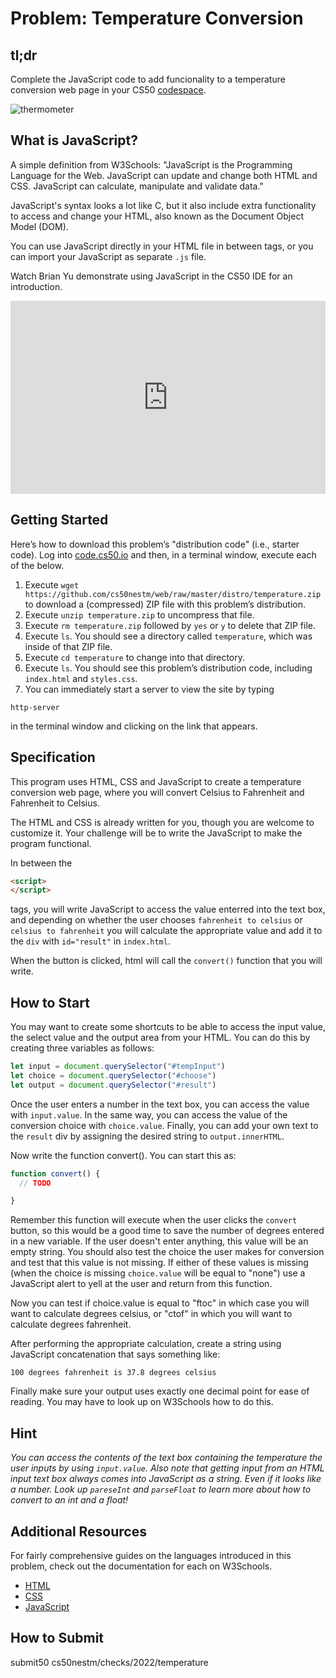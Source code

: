 # Problem: Temperature Conversion

## tl;dr
Complete the JavaScript code to add funcionality to a temperature conversion web page in your CS50 [codespace](https://code.cs50.io).

![thermometer](https://i.ytimg.com/vi/CHn_lLbnm8c/maxresdefault.jpg)

## What is JavaScript?

A simple definition from W3Schools: "JavaScript is the Programming Language for the Web. JavaScript can update and change both HTML and CSS. JavaScript can calculate, manipulate and validate data."

JavaScript's syntax looks a lot like C, but it also include extra functionality to access and change your HTML, also known as the Document Object Model (DOM). 

You can use JavaScript directly in your HTML file in between <script></script> tags, or you can import your JavaScript as separate `.js` file.

Watch Brian Yu demonstrate using JavaScript in the CS50 IDE for an introduction.

<style type="text/css">
.iframe_container {
	position: relative;
	padding-bottom: 56.25%; 
	padding-top: 25px;
	height: 0;
	margin-bottom: 30px;
}

.iframe_container iframe {
	position: absolute;
	top: 0;
	left: 0;
	width: 100%;
	height: 100%;
}
</style>

<div class="iframe_container">
  <iframe src="https://www.youtube.com/embed/WzfPjOYmjxg?modestbranding=1&amp;rel=0&amp;showinfo=0" frameborder="0" allow="accelerometer; autoplay; encrypted-media; gyroscope; picture-in-picture" allowfullscreen=""> </iframe>
</div>

## Getting Started
Here’s how to download this problem’s "distribution code" (i.e., starter code). Log into [code.cs50.io](https://code.cs50.io) and then, in a terminal window, execute each of the below.

1. Execute `wget https://github.com/cs50nestm/web/raw/master/distro/temperature.zip` to download a (compressed) ZIP file with this problem’s distribution.
2. Execute `unzip temperature.zip` to uncompress that file.
3. Execute `rm temperature.zip` followed by `yes` or `y` to delete that ZIP file.
4. Execute `ls`. You should see a directory called `temperature`, which was inside of that ZIP file.
5. Execute `cd temperature` to change into that directory.
6. Execute `ls`. You should see this problem’s distribution code, including `index.html` and `styles.css`.
7. You can immediately start a server to view the site by typing

```
http-server
```

in the terminal window and clicking on the link that appears.

## Specification

This program uses HTML, CSS and JavaScript to create a temperature conversion web page, where you will convert Celsius to Fahrenheit and Fahrenheit to Celsius.

The HTML and CSS is already written for you, though you are welcome to customize it. Your challenge will be to write the JavaScript to make the program functional.

In between the

```html
<script>
</script>
```

tags, you will write JavaScript to access the value enterred into the text box, and depending on whether the user chooses `fahrenheit to celsius` or `celsius to fahrenheit` you will calculate the appropriate value and add it to the `div` with `id="result"` in `index.html`.

When the button is clicked, html will call the `convert()` function that you will write. 

## How to Start

You may want to create some shortcuts to be able to access the input value, the select value and the output area from your HTML. You can do this by creating three variables as follows:

```javascript
let input = document.querySelector("#tempInput")
let choice = document.querySelector("#choose")
let output = document.querySelector("#result")
```

Once the user enters a number in the text box, you can access the value with `input.value`. In the same way, you can access the value of the conversion choice with `choice.value`. Finally, you can add your own text to the `result` div by assigning the desired string to `output.innerHTML`.

Now write the function convert(). You can start this as:

```javascript
function convert() {
  // TODO

}
```

Remember this function will execute when the user clicks the `convert` button, so this would be a good time to save the number of degrees entered in a new variable. If the user doesn't enter anything, this value will be an empty string. You should also test the choice the user makes for conversion and test that this value is not missing. If either of these values is missing (when the choice is missing `choice.value` will be equal to "none") use a JavaScript alert to yell at the user and return from this function.

Now you can test if choice.value is equal to "ftoc" in which case you will want to calculate degrees celsius, or "ctof" in which you will want to calculate degrees fahrenheit. 

After performing the appropriate calculation, create a string using JavaScript concatenation that says something like:

```
100 degrees fahrenheit is 37.8 degrees celsius
```

Finally make sure your output uses exactly one decimal point for ease of reading. You may have to look up on W3Schools how to do this.

## Hint
*You can access the contents of the text box containing the temperature the user inputs by using `input.value`. Also note that getting input from an HTML input text box always comes into JavaScript as a string. Even if it looks like a number. Look up `pareseInt` and `parseFloat` to learn more about how to convert to an int and a float!*

## Additional Resources

For fairly comprehensive guides on the languages introduced in this problem, check out the documentation for each on W3Schools.

* [HTML](https://www.w3schools.com/html/)
* [CSS](https://www.w3schools.com/css)
* [JavaScript](https://www.w3schools.com/js)

## How to Submit

submit50 cs50nestm/checks/2022/temperature
